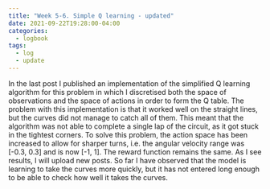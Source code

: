 ```yaml
---
title: "Week 5-6. Simple Q learning - updated"
date: 2021-09-22T19:28:00-04:00
categories:
  - logbook
tags:
  - log
  - update
---
```


In the last post I published an implementation of the simplified Q learning algorithm for this problem in which I discretised both the space of observations and the space of actions in order to form the Q table. The problem with this implementation is that it worked well on the straight lines, but the curves did not manage to catch all of them. This meant that the algorithm was not able to complete a single lap of the circuit, as it got stuck in the tightest corners.
To solve this problem, the action space has been increased to allow for sharper turns, i.e. the angular velocity range was [-0.3, 0.3] and is now [-1, 1]. The reward function remains the same. As I see results, I will upload new posts.
So far I have observed that the model is learning to take the curves more quickly, but it has not entered long enough to be able to check how well it takes the curves.